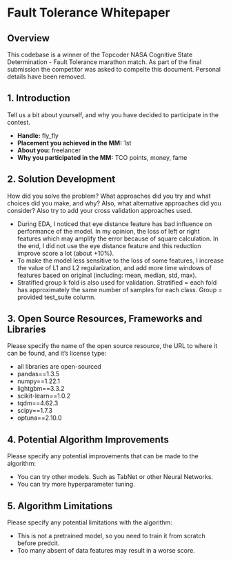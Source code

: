 # Fault Tolerance Whitepaper
## Overview
This codebase is a winner of the Topcoder NASA Cognitive State Determination - Fault Tolerance marathon match. As part of the final submission the competitor was asked to compelte this document. Personal details have been removed. 

## 1. Introduction
Tell us a bit about yourself, and why you have decided to participate in the contest.
- **Handle:** fly_fly	
- **Placement you achieved in the MM:** 1st
- **About you:**  freelancer
- **Why you participated in the MM:** TCO points, money, fame

## 2. Solution Development
How did you solve the problem? What approaches did you try and what choices did you make, and why? Also, what alternative approaches did you consider? Also try to add your cross validation approaches used.
- During EDA, I noticed that eye distance feature has bad influence on performance of the model.  In my opinion, the loss of left or right features which may amplify the error because of square calculation. In the end, I did not use the eye distance feature and this reduction improve score a lot (about +10%).   
- To make the model less sensitive to the loss of some features, I increase the value of L1 and L2 regularization, and add more time windows of features based on original (including: mean, median, std, max).
- Stratified group k fold is also used for validation. Stratified = each fold has approximately the same number of samples for each class. Group = provided test_suite column.

## 3. Open Source Resources, Frameworks and Libraries
Please specify the name of the open source resource, the URL to where it can be found, and it’s license type:
- all libraries are open-sourced
- pandas==1.3.5 
- numpy==1.22.1 
- lightgbm==3.3.2 
- scikit-learn==1.0.2
- tqdm==4.62.3 
- scipy==1.7.3 
- optuna==2.10.0

## 4. Potential Algorithm Improvements
Please specify any potential improvements that can be made to the algorithm:
- You can try other models. Such as TabNet or other Neural Networks.
- You can try more hyperparameter tuning.


## 5. Algorithm Limitations
Please specify any potential limitations with the algorithm:
- This is not a pretrained model, so you need to train it from scratch before predcit.
- Too many absent of data features may result in a worse score.
